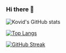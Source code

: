 ### Hi there 👋

<!--
**AndresClavijoRo/AndresClavijoRo** is a ✨ _special_ ✨ repository because its `README.md` (this file) appears on your GitHub profile.

Here are some ideas to get you started:

- 🔭 I’m currently working on ...
- 🌱 I’m currently learning ...
- 👯 I’m looking to collaborate on ...
- 🤔 I’m looking for help with ...
- 💬 Ask me about ...
- 📫 How to reach me: ...
- 😄 Pronouns: ...
- ⚡ Fun fact: ...
-->

![Kovid's GitHub stats](https://github-readme-stats.vercel.app/api?username=AndresClavijoRo&theme=dracula&show_icons=true&include_all_commits=true)



[![Top Langs](https://github-readme-stats.vercel.app/api/top-langs/?username=AndresClavijoRo&layout=compact&theme=dracula)](https://github.com/anuraghazra/github-readme-stats)

[![GitHub Streak](https://streak-stats.demolab.com/?user=AndresClavijoRo&theme=dracula)](https://git.io/streak-stats)
